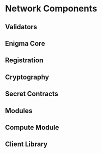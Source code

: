 # Network Components

## Validators

## Enigma Core

## Registration

## Cryptography

## Secret Contracts

## Modules

## Compute Module

## Client Library